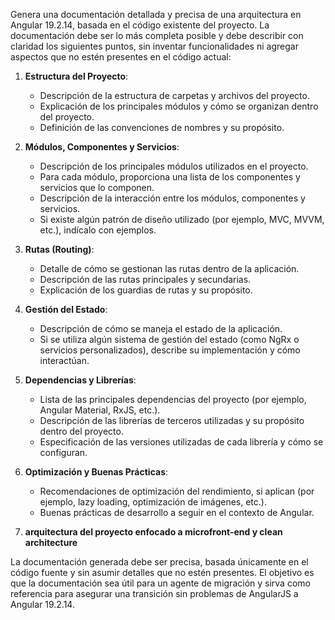 Genera una documentación detallada y precisa de una arquitectura en Angular 19.2.14, basada en el código existente del proyecto. La documentación debe ser lo más completa posible y debe describir con claridad los siguientes puntos, sin inventar funcionalidades ni agregar aspectos que no estén presentes en el código actual:
 
1. **Estructura del Proyecto**:
   - Descripción de la estructura de carpetas y archivos del proyecto.
   - Explicación de los principales módulos y cómo se organizan dentro del proyecto.
   - Definición de las convenciones de nombres y su propósito.
 
2. **Módulos, Componentes y Servicios**:
   - Descripción de los principales módulos utilizados en el proyecto.
   - Para cada módulo, proporciona una lista de los componentes y servicios que lo componen.
   - Descripción de la interacción entre los módulos, componentes y servicios.
   - Si existe algún patrón de diseño utilizado (por ejemplo, MVC, MVVM, etc.), indícalo con ejemplos.
 
3. **Rutas (Routing)**:
   - Detalle de cómo se gestionan las rutas dentro de la aplicación.
   - Descripción de las rutas principales y secundarias.
   - Explicación de los guardias de rutas y su propósito.
 
4. **Gestión del Estado**:
   - Descripción de cómo se maneja el estado de la aplicación.
   - Si se utiliza algún sistema de gestión del estado (como NgRx o servicios personalizados), describe su implementación y cómo interactúan.
 
5. **Dependencias y Librerías**:
   - Lista de las principales dependencias del proyecto (por ejemplo, Angular Material, RxJS, etc.).
   - Descripción de las librerías de terceros utilizadas y su propósito dentro del proyecto.
   - Especificación de las versiones utilizadas de cada librería y cómo se configuran.
 
9. **Optimización y Buenas Prácticas**:
   - Recomendaciones de optimización del rendimiento, si aplican (por ejemplo, lazy loading, optimización de imágenes, etc.).
   - Buenas prácticas de desarrollo a seguir en el contexto de Angular.
10. **arquitectura del proyecto enfocado a microfront-end y clean architecture**
 
La documentación generada debe ser precisa, basada únicamente en el código fuente y sin asumir detalles que no estén presentes. El objetivo es que la documentación sea útil para un agente de migración y sirva como referencia para asegurar una transición sin problemas de AngularJS a Angular 19.2.14.
